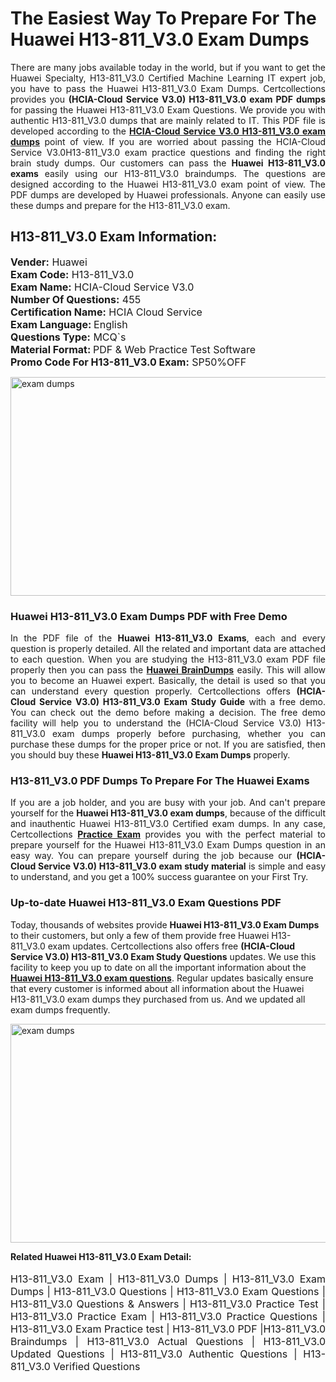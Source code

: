 <h1>The Easiest Way To Prepare For The Huawei H13-811_V3.0 Exam Dumps</h1> <p style="text-align:justify">There are many jobs available today in the world, but if you want to get the Huawei Specialty, H13-811_V3.0 Certified Machine Learning IT expert job, you have to pass the Huawei H13-811_V3.0 Exam Dumps. Certcollections provides you <strong>(HCIA-Cloud Service V3.0) H13-811_V3.0 exam PDF dumps</strong> for passing the Huawei H13-811_V3.0 Exam Questions. We provide you with authentic H13-811_V3.0 dumps that are mainly related to IT. This PDF file is developed according to the <a href="https://www.certsofficial.com/huawei/h13-811_v3.0-questions"><strong>HCIA-Cloud Service V3.0 H13-811_V3.0 exam dumps</strong></a> point of view. If you are worried about passing the HCIA-Cloud Service V3.0H13-811_V3.0 exam practice questions and finding the right brain study dumps. Our customers can pass the <strong>Huawei H13-811_V3.0 exams </strong>easily using our H13-811_V3.0 braindumps. The questions are designed according to the Huawei H13-811_V3.0 exam point of view. The PDF dumps are developed by Huawei professionals. Anyone can easily use these dumps and prepare for the H13-811_V3.0 exam.</p> <h2><strong>H13-811_V3.0 Exam Information:</strong></h2> <p><span style="font-size:16px"><strong>Vender:</strong> Huawei<br /> <strong>Exam Code:</strong> H13-811_V3.0<br /> <strong>Exam Name:</strong> HCIA-Cloud Service V3.0<br /> <strong>Number Of Questions:</strong> 455<br /> <strong>Certification Name:</strong> HCIA Cloud Service<br /> <strong>Exam Language: </strong>English<br /> <strong>Questions Type:</strong> MCQ`s<br /> <strong>Material Format: </strong>PDF & Web Practice Test Software<br /> <strong>Promo Code For H13-811_V3.0 Exam:</strong> SP50%OFF</span></p> <p><a href="https://www.certsofficial.com/huawei/h13-811_v3.0-questions" rel="no-follow"><img alt="exam dumps" src="https://www.certcollections.com/uploads/content/certsofficial.jpg" style="height:350px; width:750px" /></a></p> <h3><strong>Huawei H13-811_V3.0 Exam Dumps PDF with Free Demo</strong></h3> <p style="text-align:justify">In the PDF file of the <strong>Huawei H13-811_V3.0 Exams</strong>, each and every question is properly detailed. All the related and important data are attached to each question. When you are studying the H13-811_V3.0 exam PDF file properly then you can pass the <a href="https://www.certsofficial.com/huawei-dumps"><strong>Huawei BrainDumps</strong></a> easily. This will allow you to become an Huawei expert. Basically, the detail is used so that you can understand every question properly. Certcollections offers <strong>(HCIA-Cloud Service V3.0) H13-811_V3.0 Exam Study Guide</strong> with a free demo. You can check out the demo before making a decision. The free demo facility will help you to understand the (HCIA-Cloud Service V3.0) H13-811_V3.0 exam dumps properly before purchasing, whether you can purchase these dumps for the proper price or not. If you are satisfied, then you should buy these <strong>Huawei H13-811_V3.0 Exam Dumps</strong> properly.</p> <h3><strong>H13-811_V3.0 PDF Dumps To Prepare For The Huawei Exams</strong></h3> <p style="text-align:justify">If you are a job holder, and you are busy with your job. And can't prepare yourself for the <strong>Huawei H13-811_V3.0 exam dumps</strong>, because of the difficult and inauthentic Huawei H13-811_V3.0 Certified exam dumps. In any case, Certcollections <strong><a href="https://www.certsofficial.com/">Practice Exam</a></strong> provides you with the perfect material to prepare yourself for the Huawei H13-811_V3.0 Exam Dumps question in an easy way. You can prepare yourself during the job because our <strong>(HCIA-Cloud Service V3.0) H13-811_V3.0 exam study material</strong> is simple and easy to understand, and you get a 100% success guarantee on your First Try.</p> <h3><strong>Up-to-date Huawei H13-811_V3.0 Exam Questions PDF</strong></h3> <p>Today, thousands of websites provide <strong>Huawei H13-811_V3.0 Exam Dumps</strong> to their customers, but only a few of them provide free Huawei H13-811_V3.0 exam updates. Certcollections also offers free <strong>(HCIA-Cloud Service V3.0) H13-811_V3.0 Exam Study Questions</strong> updates. We use this facility to keep you up to date on all the important information about the <a href="https://www.certsofficial.com/huawei/h13-811_v3.0-questions"><strong>Huawei H13-811_V3.0 exam questions</strong></a>. Regular updates basically ensure that every customer is informed about all information about the Huawei H13-811_V3.0 exam dumps they purchased from us. And we updated all exam dumps frequently.</p> <p><a href="https://www.certsofficial.com/huawei/h13-811_v3.0-questions"><img alt="exam dumps " src="https://www.certcollections.com/uploads/content/certsofficial2.jpg" style="height:350px; width:750px" /></a></p> <p style="text-align:justify"><span style="font-size:14px"><strong>Related Huawei H13-811_V3.0 Exam Detail:</strong></span><br /> <br /> <span style="font-size:16px">H13-811_V3.0 Exam | H13-811_V3.0 Dumps | H13-811_V3.0 Exam Dumps | H13-811_V3.0 Questions | H13-811_V3.0 Exam Questions | H13-811_V3.0 Questions & Answers | H13-811_V3.0 Practice Test | H13-811_V3.0 Practice Exam | H13-811_V3.0 Practice Questions | H13-811_V3.0 Exam Practice test | H13-811_V3.0 PDF |H13-811_V3.0 Braindumps | H13-811_V3.0 Actual Questions | H13-811_V3.0 Updated Questions | H13-811_V3.0 Authentic Questions | H13-811_V3.0 Verified Questions</span></p>

